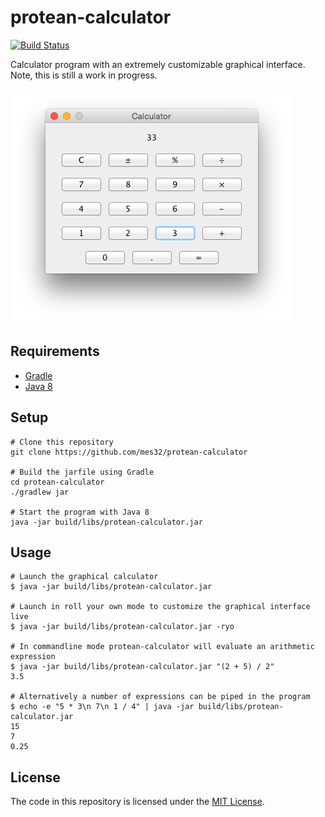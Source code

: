 # protean-calculator

[![Build Status](https://travis-ci.org/mes32/protean-calculator.svg?branch=master)](https://travis-ci.org/mes32/protean-calculator)

Calculator program with an extremely customizable graphical interface. Note, this is still a work in progress.

!["Example of running calculator window"](./docs/images/calculator_gui_example.png)

## Requirements

- [Gradle](https://gradle.org/)
- [Java 8](http://www.oracle.com/technetwork/java/javase/downloads/jdk8-downloads-2133151.html)

## Setup

```
# Clone this repository
git clone https://github.com/mes32/protean-calculator

# Build the jarfile using Gradle
cd protean-calculator
./gradlew jar

# Start the program with Java 8
java -jar build/libs/protean-calculator.jar
```

## Usage

```
# Launch the graphical calculator
$ java -jar build/libs/protean-calculator.jar

# Launch in roll your own mode to customize the graphical interface live
$ java -jar build/libs/protean-calculator.jar -ryo

# In commandline mode protean-calculator will evaluate an arithmetic expression
$ java -jar build/libs/protean-calculator.jar "(2 + 5) / 2"
3.5

# Alternatively a number of expressions can be piped in the program
$ echo -e "5 * 3\n 7\n 1 / 4" | java -jar build/libs/protean-calculator.jar
15
7
0.25
```

## License

The code in this repository is licensed under the [MIT License](./LICENSE).